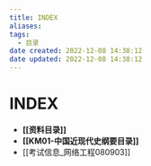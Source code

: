 ```yaml
---
title: INDEX
aliases:
tags:
  - 目录
date created: 2022-12-08 14:38:12
date updated: 2022-12-08 14:38:12
---
```


# INDEX

- **[[资料目录]]**
- **[[KM01-中国近现代史纲要目录]]**
- [[考试信息_网络工程080903]]
